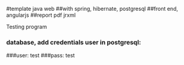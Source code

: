 #template java web
##with spring, hibernate,  postgresql
##front end, angularjs
##report pdf jrxml

Testing program
### database, add credentials user in postgresql:
###user: test
###pass: test

